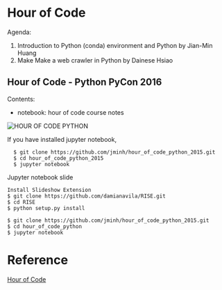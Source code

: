 

# Hour of Code

Agenda:

1. Introduction to Python (conda) environment and Python by Jian-Min Huang 
2. Make Make a web crawler in Python by Dainese Hsiao

## Hour of Code - Python PyCon 2016

Contents:

- notebook: hour of code course notes

![HOUR OF CODE PYTHON](./hour_of_code_pycon.jpg)

If you have installed jupyter notebook,

```
  $ git clone https://github.com/jminh/hour_of_code_python_2015.git
  $ cd hour_of_code_python_2015
  $ jupyter notebook
```

Jupyter notebook slide

```
Install Slideshow Extension
$ git clone https://github.com/damianavila/RISE.git
$ cd RISE
$ python setup.py install

$ git clone https://github.com/jminh/hour_of_code_python_2015.git
$ cd hour_of_code_python
$ jupyter notebook
```


# Reference

[Hour of Code](https://hourofcode.com/us)
